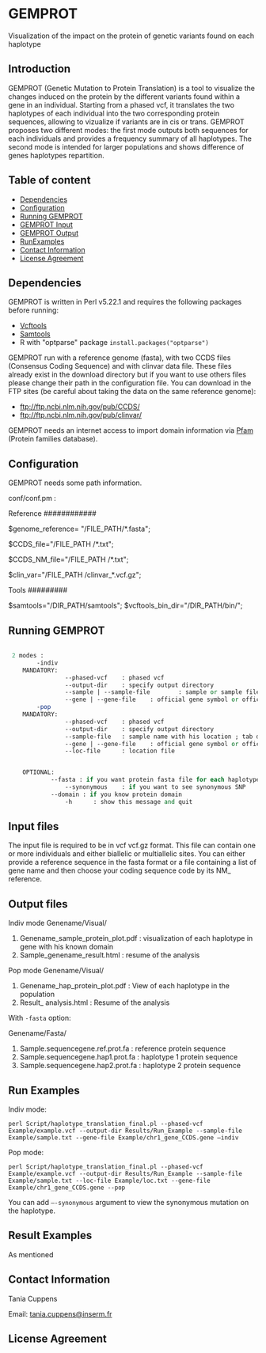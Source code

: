 # GEMPROT
Visualization of the impact on the protein of genetic variants found on each haplotype

## Introduction
GEMPROT (Genetic Mutation to Protein Translation) is a tool to visualize the changes induced on the protein by the different variants found within a gene in an individual. Starting from a phased vcf, it translates the two haplotypes of each individual into the two corresponding protein sequences, allowing to vizualize if variants are in cis or trans. 
GEMPROT proposes two different modes: the first mode outputs both sequences for each individuals and provides a frequency summary of all haplotypes. The second mode is intended for larger populations and shows difference of genes haplotypes repartition.

## Table of content

-	[Dependencies](#Dependencies)
-	[Configuration](#Configuration)
-	[Running GEMPROT](#Running-GEMPROT)
-	[GEMPROT Input](#GEMPROT-Input)
-	[GEMPROT Output](#GEMPROT-Output)
-	[RunExamples](#RunExamples)
-	[Contact Information](#Contact-Information)
-	[License Agreement](#License-Agreement)

## Dependencies

GEMPROT is written in Perl v5.22.1 and requires the following packages before running:
-	[Vcftools](https://sourceforge.net/projects/vcftools/files/) 
-	[Samtools](https://sourceforge.net/projects/samtools/files/samtools/0.1.19/)  
-	R with "optparse" package
`install.packages("optparse")`

GEMPROT run with a reference genome (fasta), with two CCDS files (Consensus Coding Sequence) and with clinvar data file. These files already exist in the download directory but if you want to use others files please change their path in the configuration file. 
You can download in the FTP sites (be careful about taking the data on the same reference genome): 
- ftp://ftp.ncbi.nlm.nih.gov/pub/CCDS/  
- ftp://ftp.ncbi.nlm.nih.gov/pub/clinvar/  

GEMPROT needs an internet access to import domain information via [Pfam](https://pfam.xfam.org/) (Protein families database).

## Configuration


GEMPROT needs some path information.  

conf/conf.pm : 

Reference
############

$genome_reference= "/FILE_PATH/*.fasta";

$CCDS_file="/FILE_PATH /*.txt";

$CCDS_NM_file="/FILE_PATH /*.txt";

$clin_var="/FILE_PATH /clinvar_*.vcf.gz";

Tools
#########

$samtools="/DIR_PATH/samtools";
$vcftools_bin_dir="/DIR_PATH/bin/";

## Running GEMPROT

```perl Script/haplotype_translation_final.pl -h

 2 modes :
        -indiv
    MANDATORY:
                --phased-vcf    : phased vcf
                --output-dir    : specify output directory
                --sample | --sample-file        : sample or sample file (one sample name by line)
                --gene | --gene-file    : official gene symbol or official gene symbol with one ccds in tab delimited file (ex: TP53    CCDS11118.1)
        -pop
    MANDATORY:
                --phased-vcf    : phased vcf
                --output-dir    : specify output directory
                --sample-file   : sample name with his location ; tab delimited file (ex: HG00096       EUR)
                --gene | --gene-file    : official gene symbol or official gene symbol with one ccds in tab delimited file (ex: TP53    CCDS11118.1)
                --loc-file      : location file


    OPTIONAL:
            --fasta : if you want protein fasta file for each haplotype and reference
                --synonymous    : if you want to see synonymous SNP
            --domain : if you know protein domain
                -h      : show this message and quit
```
## Input files

The input file is required to be in vcf vcf.gz format. This file can contain one or more individuals and either biallelic or multiallelic sites. You can either provide a reference sequence in the fasta format or a file containing a list of gene name and then choose your coding sequence code by its NM_ reference.

## Output files

Indiv mode
Genename/Visual/
1.	Genename_sample_protein_plot.pdf : visualization of each haplotype in gene with his known domain
2.	Sample_genename_result.html : resume of the analysis

Pop mode
Genename/Visual/
1.	Genename_hap_protein_plot.pdf : View of each haplotype in the population
2.	Result_ analysis.html : Resume of the analysis

With `-fasta` option:

Genename/Fasta/
1.	Sample.sequencegene.ref.prot.fa : reference protein sequence
2.	Sample.sequencegene.hap1.prot.fa : haplotype 1 protein sequence
3.	Sample.sequencegene.hap2.prot.fa : haplotype 2 protein sequence

## Run Examples

Indiv mode: 

`perl Script/haplotype_translation_final.pl --phased-vcf Example/example.vcf --output-dir Results/Run_Example --sample-file Example/sample.txt --gene-file Example/chr1_gene_CCDS.gene –indiv`

Pop mode: 

`perl Script/haplotype_translation_final.pl --phased-vcf Example/example.vcf --output-dir Results/Run_Example --sample-file Example/sample.txt --loc-file Example/loc.txt --gene-file Example/chr1_gene_CCDS.gene --pop`

You can add `–-synonymous` argument to view the synonymous mutation on the haplotype.

## Result Examples

As mentioned 

## Contact Information

Tania Cuppens

Email: tania.cuppens@inserm.fr

## License Agreement

